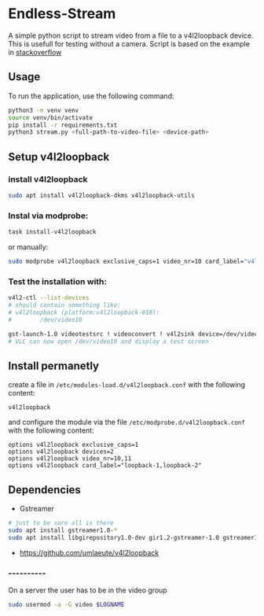 # Endless-Stream

A simple python script to stream video from a file to a v4l2loopback device. 
This is usefull for testing without a camera.
Script is based on the example in [stackoverflow](https://stackoverflow.com/questions/53747278/seamless-video-loop-in-gstreamer)
## Usage

To run the application, use the following command:

```bash
python3 -m venv venv
source venv/bin/activate
pip install -r requirements.txt
python3 stream.py <full-path-to-video-file> <device-path>
```

## Setup v4l2loopback
### install v4l2loopback
```bash
sudo apt install v4l2loopback-dkms v4l2loopback-utils
```

### Instal via modprobe:

```bash
task install-v4l2loopback
```
or manually:
```bash
sudo modprobe v4l2loopback exclusive_caps=1 video_nr=10 card_label="v4l2loopback"
```
### Test the installation with:
```bash
v4l2-ctl --list-devices
# should contain something like:
# v4l2loopback (platform:v4l2loopback-010):
#        /dev/video10

gst-launch-1.0 videotestsrc ! videoconvert ! v4l2sink device=/dev/video10
# VLC can now open /dev/video10 and display a test screen
```
## Install permanetly
create a file in `/etc/modules-load.d/v4l2loopback.conf` with the following content:
```text
v4l2loopback
````
and configure the module via the file `/etc/modprobe.d/v4l2loopback.conf` with the following content:
```text
options v4l2loopback exclusive_caps=1
options v4l2loopback devices=2
options v4l2loopback video_nr=10,11
options v4l2loopback card_label="loopback-1,loopback-2"
```

## Dependencies
* Gstreamer
```bash
# just to be sure all is there
sudo apt install gstreamer1.0-*
sudo apt install libgirepository1.0-dev gir1.2-gstreamer-1.0 gstreamer1.0-dev libcairo2-dev pkg-config python3-dev
```
* https://github.com/umlaeute/v4l2loopback

### ----------

On a server the user has to be in the video group
```bash
sudo usermod -a -G video $LOGNAME
```


